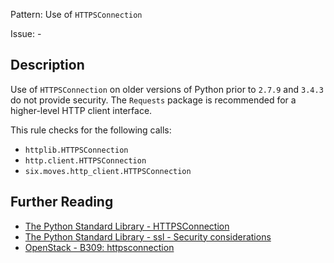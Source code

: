 Pattern: Use of `HTTPSConnection`

Issue: -

## Description

Use of `HTTPSConnection` on older versions of Python prior to `2.7.9` and `3.4.3` do not provide security. The `Requests` package is recommended for a higher-level HTTP client interface.

This rule checks for the following calls:

  - `httplib.HTTPSConnection`
  - `http.client.HTTPSConnection`
  - `six.moves.http_client.HTTPSConnection`

## Further Reading

* [The Python Standard Library - HTTPSConnection](https://docs.python.org/2/library/httplib.html#httplib.HTTPSConnection)
* [The Python Standard Library - ssl - Security considerations](https://docs.python.org/2/library/ssl.html#ssl-security)
* [OpenStack - B309: httpsconnection](https://docs.openstack.org/developer/bandit/api/bandit.blacklists.html#b309-httpsconnection)
